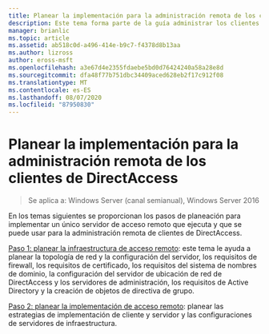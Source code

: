 ```yaml
---
title: Planear la implementación para la administración remota de los clientes de DirectAccess
description: Este tema forma parte de la guía administrar los clientes de DirectAccess de forma remota en Windows Server 2016.
manager: brianlic
ms.topic: article
ms.assetid: ab518c0d-a496-414e-b9c7-f4378d8b13aa
ms.author: lizross
author: eross-msft
ms.openlocfilehash: a3e67d4e2355fdaebe5bd0d76424240a58a28e8d
ms.sourcegitcommit: dfa48f77b751dbc34409aced628eb2f17c912f08
ms.translationtype: MT
ms.contentlocale: es-ES
ms.lasthandoff: 08/07/2020
ms.locfileid: "87950830"
---
```

# <a name="plan-deployment-for-remote-management-of-directaccess-clients"></a>Planear la implementación para la administración remota de los clientes de DirectAccess

>Se aplica a: Windows Server (canal semianual), Windows Server 2016

En los temas siguientes se proporcionan los pasos de planeación para implementar un único servidor de acceso remoto que ejecuta y que se puede usar para la administración remota de clientes de DirectAccess.

[Paso 1: planear la infraestructura de acceso remoto](Step-1-Plan-the-Remote-Access-Infrastructure.md): este tema le ayuda a planear la topología de red y la configuración del servidor, los requisitos de firewall, los requisitos de certificado, los requisitos del sistema de nombres de dominio, la configuración del servidor de ubicación de red de DirectAccess y los servidores de administración, los requisitos de Active Directory y la creación de objetos de directiva de grupo.

[Paso 2: planear la implementación de acceso remoto](Step-2-Plan-the-Remote-Access-Deployment.md): planear las estrategias de implementación de cliente y servidor y las configuraciones de servidores de infraestructura.




